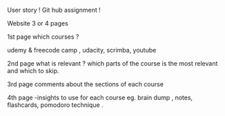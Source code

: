 
User story ! Git hub assignment !

Website 3  or 4 pages 

1st page 
which courses ?

udemy & freecode camp , udacity, scrimba, youtube 

2nd page 
what is relevant ?
which parts of the course is the most relevant and which to skip.

3rd page 
comments about the sections  of each course 

4th page -insights to use for each course 
 eg. brain dump ,  notes,  flashcards,  pomodoro technique .

<!-- 22nd april 2019 - moving forward with design on git branch frontpage-html 
breaking all items up into elements so we can start coding independently of each other.
suggest we all get used to leaving comments about our work and adding little notes here for the next person. -->
